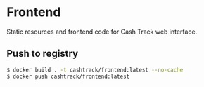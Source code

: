 # Frontend

Static resources and frontend code for Cash Track web interface.

## Push to registry

```bash
$ docker build . -t cashtrack/frontend:latest --no-cache
$ docker push cashtrack/frontend:latest
```